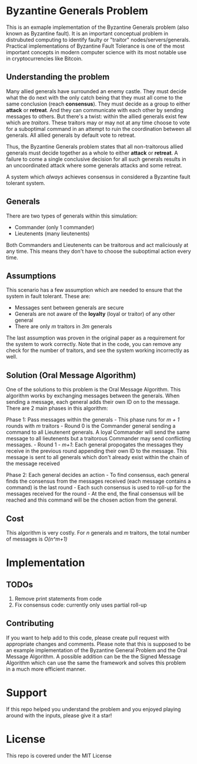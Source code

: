 # Byzantine Generals Problem

This is an exmaple implementation of the Byzantine Generals problem (also known as Byzantine fault). It is an important conceptual problem in distrubuted computing to identify faulty or "traitor" nodes/servers/generals. Practical implementations of Byzantine Fault Tolerance is one of the most important concepts in modern computer science with its most notable use in cryptocurrencies like Bitcoin.

Understanding the problem
-------------------------
Many allied generals have surrounded an enemy castle. They must decide what the do next with the only catch being that they must all come to the same conclusion (reach **consensus**). They must decide as a group to either **attack** or **retreat**. And they can communicate with each other by sending messages to others. But there's a twist: within the allied generals exist few which are _traitors_. These traitors may or may not at any time choose to vote for a suboptimal command in an attempt to ruin the coordination between all generals. All allied generals by default vote to retreat.

Thus, the Byzantine Generals problem states that all non-traitorous allied generals must decide together as a whole to either **attack** or **retreat**. A failure to come a single conclusive decision for all such generals results in an uncoordinated attack where some generals attacks and some retreat.

A system which _always_ achieves consensus in considered a Byzantine fault tolerant system. 

Generals
--------
There are two types of generals within this simulation:
- Commander (only 1 commander)
- Lieutenents (many lieutenents)

Both Commanders and Lieutenents can be traitorous and act maliciously at any time. This means they don't have to choose the suboptimal action every time. 

Assumptions
-----------
This scenario has a few assumption which are needed to ensure that the system in fault tolerant. These are:
- Messages sent between generals are secure
- Generals are not aware of the **loyalty** (loyal or traitor) of any other general
- There are only _m_ traitors in _3m_ generals

The last assumption was proven in the original paper as a requirement for the system to work correctly. Note that in the code, you can remove any check for the number of traitors, and see the system working incorrectly as well.

Solution (Oral Message Algorithm)
---------------------------------
One of the solutions to this problem is the Oral Message Algorithm. This algorithm works by exchanging messages between the generals. When sending a message, each general adds their own ID on to the message. There are 2 main phases in this algorithm:

Phase 1: Pass messages within the generals 
    - This phase runs for _m + 1_ rounds with _m_ traitors
    - Round 0 is the Commander general sending a command to all Lieutenent generals. A loyal Commander will send the same message to all lieutenents but a traitorous Commander may send conflicting messages.
    - Round 1 - _m+1_: Each general propogates the messages they receive in the previous round appending their own ID to the message. This message is sent to all generals which don't already exist within the chain of the message received

Phase 2: Each general decides an action
    - To find consensus, each general finds the consensus from the messages received (each message contains a command) is the last round
    - Each such consensus is used to roll-up for the messages received for the round
    - At the end, the final consensus will be reached and this command will be the chosen action from the general.

Cost
----
This algorithm is very costly. For _n_ generals and _m_ traitors, the total number of messages is _O(n^m+1)_

# Implementation

TODOs
-----
1. Remove print statements from code
2. Fix consensus code: currently only uses partial roll-up 

Contributing
------------
If you want to help add to this code, please create pull request with appropriate changes and comments. Please note that this is supposed to be an example implementation of the Byzantine General Problem and the Oral Message Algorithm. A possible addition can be the the Signed Message Algorithm which can use the same the framework and solves this problem in a much more efficient manner.

# Support

If this repo helped you understand the problem and you enjoyed playing around with the inputs, please give it a star!
# License 

This repo is covered under the MIT License
